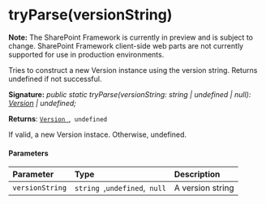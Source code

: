 # tryParse(versionString)
**Note:** The SharePoint Framework is currently in preview and is subject to change. SharePoint Framework client-side web parts are not currently supported for use in production environments.



Tries to construct a new Version instance using the version string. Returns undefined if not successful.

**Signature:** _public static tryParse(versionString: string | undefined | null): [Version](../../sp-core-library.api/class/version.md) | undefined;_

**Returns**: [`Version `](../../sp-core-library.api/class/version.md),` undefined`



If valid, a new Version instace. Otherwise, undefined.

#### Parameters


| Parameter	   | Type    | Description |
|:-------------|:---------------|:------------|
| `versionString`    | `string `,` undefined `,` null` | A version string |


